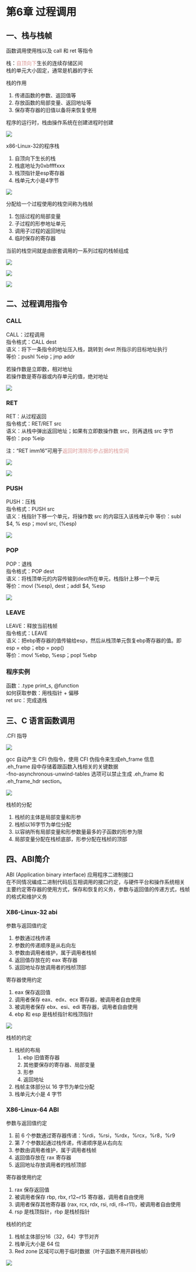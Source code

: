 # 第6章 过程调用

## 一、栈与栈帧

函数调用使用栈以及 call 和 ret 等指令

栈：<font color="#d99694">自顶向下</font>生长的连续存储区间  
栈的单元大小固定，通常是机器的字长

栈的作用
1. 传递函数的参数、返回值等
2. 存放函数的局部变量、返回地址等
3. 保存寄存器的旧值以备将来恢复使用

程序的运行时，栈由操作系统在创建进程时创建

![](assets/assembly-6/assembly-6-1.png)

x86-Linux-32的程序栈

1. 自顶向下生长的栈
2. 栈底地址为0xbffffxxx
3. 栈顶指针是esp寄存器
4. 栈单元大小是4字节

![](assets/assembly-6/assembly-6-2.png)

分配给一个过程使用的栈空间称为栈帧

1. 包括过程的局部变量
2. 子过程的形参地址单元
3. 调用子过程的返回地址
4. 临时保存的寄存器

当前的栈空间就是由嵌套调用的一系列过程的栈帧组成

![](assets/assembly-6/assembly-6-3.png)

![](assets/assembly-6/assembly-6-4.png)

![](assets/assembly-6/assembly-6-5.png)

## 二、过程调用指令

### CALL

CALL：过程调用  
指令格式：CALL dest  
语义：将下一条指令的地址压入栈，跳转到 dest 所指示的目标地址执行  
等价：pushl %eip；jmp addr

若操作数是立即数，相对地址  
若操作数是寄存器或内存单元的值，绝对地址

![](assets/assembly-6/assembly-6-6.png)

### RET  

RET：从过程返回  
指令格式：RET/RET src  
语义：从栈中弹出返回地址；如果有立即数操作数 src，则再退栈 src 字节  
等价：pop %eip

注：“RET imm16”可用于<font color="#d99694">返回时清除形参占据的栈空间</font>

![](assets/assembly-6/assembly-6-7.png)

![](assets/assembly-6/assembly-6-8.png)

### PUSH

PUSH：压栈  
指令格式：PUSH src  
语义：栈指针下移一个单元，将操作数 src 的内容压入该栈单元中 
等价：subl $4, % esp；movl src, (%esp)

![](assets/assembly-6/assembly-6-9.png)

### POP

POP：退栈  
指令格式：POP dest  
语义：将栈顶单元的内容传输到dest所在单元，栈指针上移一个单元  
等价：movl (%esp), dest；addl $4, %esp

![](assets/assembly-6/assembly-6-10.png)

### LEAVE

LEAVE：释放当前栈帧  
指令格式：LEAVE  
语义：把ebp寄存器的值传输给esp，然后从栈顶单元恢复ebp寄存器的值。即esp = ebp；ebp = pop()  
等价：movl %ebp, %esp；popl %ebp

### 程序实例

函数：.type print_s, @function  
如何获取参数：用栈指针 + 偏移  
ret src：完成退栈

## 三、C 语言函数调用

.CFI 指导

![](assets/assembly-6/assembly-6-11.png)

gcc 自动产生 CFI 伪指令，使用 CFI 伪指令来生成eh_frame 信息  
.eh_frame 段中存储着跟函数入栈相关的关键数据   
-fno-asynchronous-unwind-tables 选项可以禁止生成 .eh_frame 和 .eh_frame_hdr section。

![](assets/assembly-6/assembly-6-12.png)

栈桢的分配
1. 栈桢的主体是局部变量和形参
2. 栈桢以16字节为单位分配
3. 以容纳所有局部变量和形参数量最多的子函数的形参为限
4. 局部变量分配在栈桢底部，形参分配在栈桢的顶部

## 四、ABI简介
ABI (Application binary interface) 应用程序二进制接口  
在不同情况编成二进制代码后互相调用的接口约定，与硬件平台和操作系统相关  
主要约定寄存器的使用方式，保存和恢复的义务，参数与返回值的传递方式，栈帧的格式和维护义务

### X86-Linux-32 abi
参数与返回值约定
1. 参数通过栈传递
2. 参数的传递顺序是从右向左
3. 参数由调用者维护，属于调用者栈帧
4. 返回值存放在的 eax 寄存器
5. 返回地址存放调用者的栈桢顶部

寄存器使用约定
1. eax 保存返回值
2. 调用者保存 eax、edx、ecx 寄存器，被调用者自由使用
3. 被调用者保存 ebx、esi、edi 寄存器，调用者自由使用
4. ebp 和 esp 是栈桢指针和栈顶指针

![](assets/assembly-6/assembly-6-13.png)

栈桢的约定
1. 栈桢的布局
   1. ebp 旧值寄存器
   2. 其他要保存的寄存器、局部变量
   3. 形参
   4. 返回地址
2. 栈帧主体部分以 16 字节为单位分配
3. 栈单元大小是 4 字节

### X86-Linux-64 ABI
参数与返回值约定
1. 前 6 个参数通过寄存器传递：%rdi，%rsi，%rdx，%rcx，%r8，%r9 
2. 第 7 个参数起通过栈传递，传递顺序是从右向左
3. 参数由调用者维护，属于调用者栈帧
4. 返回值存放在 rax 寄存器
5. 返回地址存放调用者的栈桢顶部

寄存器使用约定
1. rax 保存返回值
2. 被调用者保存 rbp, rbx, r12~r15 寄存器，调用者自由使用
3. 调用者保存其他寄存器 (rax, rcx, rdx, rsi, rdi, r8~r11)，被调用者自由使用
4. rsp 是栈顶指针，rbp 是栈桢指针

栈桢的约定
1. 栈帧主体部分16（32，64）字节对齐
2. 栈单元大小是 64 位
3. Red zone 区域可以用于临时数据（叶子函数不用开辟栈帧）

![](assets/assembly-6/assembly-6-14.png)

